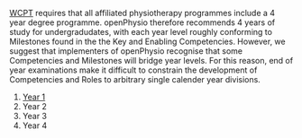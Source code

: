 [WCPT](http://www.wcpt.org/ "Link to the World Confederation of Physical Therapy") requires that all affiliated physiotherapy programmes include a 4 year degree programme. openPhysio therefore recommends 4 years of study for undergradudates, with each year level roughly conforming to Milestones found in the the Key and Enabling Competencies. However, we suggest that implementers of openPhysio recognise that some Competencies and Milestones will bridge year levels. For this reason, end of year examinations make it difficult to constrain the development of Competencies and Roles to arbitrary single calender year divisions.

1. [Year 1](..blob/master/year-1.md)
1. Year 2
1. Year 3
1. Year 4

